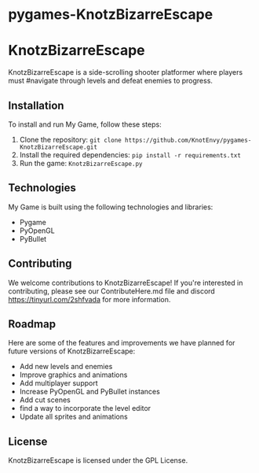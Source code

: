 # pygames-KnotzBizarreEscape

# KnotzBizarreEscape

KnotzBizarreEscape is a side-scrolling shooter platformer where players must 
#navigate through levels and defeat enemies to progress.

## Installation

To install and run My Game, follow these steps:

1. Clone the repository: `git clone https://github.com/KnotEnvy/pygames-KnotzBizarreEscape.git`
2. Install the required dependencies: `pip install -r requirements.txt`
3. Run the game: `KnotzBizarreEscape.py`

## Technologies

My Game is built using the following technologies and libraries:

- Pygame
- PyOpenGL
- PyBullet


## Contributing

We welcome contributions to KnotzBizarreEscape! If you're interested in contributing, 
please see our ContributeHere.md file and discord https://tinyurl.com/2shfvada for more information.

## Roadmap

Here are some of the features and improvements we have planned for future versions of KnotzBizarreEscape:

- Add new levels and enemies
- Improve graphics and animations
- Add multiplayer support
- Increase PyOpenGL and PyBullet instances
- Add cut scenes
- find a way to incorporate the level editor
- Update all sprites and animations

## License

KnotzBizarreEscape is licensed under the GPL License.
